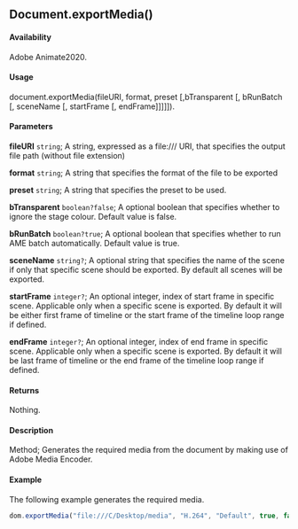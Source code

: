 ## Document.exportMedia()

#### Availability

Adobe Animate2020.

#### Usage

document.exportMedia(fileURI, format, preset [,bTransparent [, bRunBatch [, sceneName [, startFrame [, endFrame]]]]]).

#### Parameters

**fileURI** `string`; A string, expressed as a file:/// URI, that specifies the output file path (without file extension)

**format** `string`; A string that specifies the format of the file to be exported

**preset** `string`; A string that specifies the preset to be used.

**bTransparent** `boolean?false`; A optional boolean that specifies whether to ignore the stage colour. Default value is false.

**bRunBatch** `boolean?true`; A optional boolean that specifies whether to run AME batch automatically. Default value is true.

**sceneName** `string?`; A optional string that specifies the name of the scene if only that specific scene should be exported. By default all scenes will be exported.

**startFrame** `integer?`; An optional integer, index of start frame in specific scene. Applicable only when a specific scene is exported. By default it will be either first frame of timeline or the start frame of the timeline loop range if defined.

**endFrame** `integer?`; An optional integer, index of end frame in specific scene. Applicable only when a specific scene is exported. By default it will be last frame of timeline or the end frame of the timeline loop range if defined.

#### Returns

Nothing.

#### Description

Method; Generates the required media from the document by making use of Adobe Media Encoder.

#### Example

The following example generates the required media.

```javascript
dom.exportMedia("file:///C/Desktop/media", "H.264", "Default", true, false, "Scene 1", 20, 85);
```
